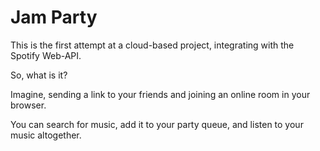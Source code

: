 # Jam Party

This is the first attempt at a cloud-based project, integrating with the Spotify Web-API.

So, what is it?

Imagine, sending a link to your friends and joining an online room in your browser.

You can search for music, add it to your party queue, and listen to your music altogether.
